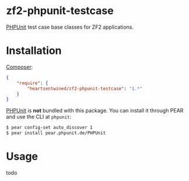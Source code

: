 # zf2-phpunit-testcase

[PHPUnit](http://phpunit.de/) test case base classes for ZF2 applications.

# Installation

[Composer](http://getcomposer.org/):

```json
{
    "require": {
        "heartsentwined/zf2-phpunit-testcase": "1.*"
    }
}
```

[PHPUnit](http://phpunit.de/) is **not** bundled with this package. You can install it through PEAR and use the CLI at `phpunit`:

```sh
$ pear config-set auto_discover 1
$ pear install pear.phpunit.de/PHPUnit
```

# Usage

todo
